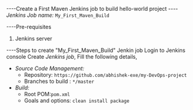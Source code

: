 ----Create a First Maven Jenkins job to build hello-world project 
----*Jenkins Job name:* `My_First_Maven_Build`


----Pre-requisites

1. Jenkins server 


----Steps to create "My_First_Maven_Build" Jenkin job
 Login to Jenkins console
 Create *Jenkins job*, Fill the following details,
   - *Source Code Management:*
      - Repository: `https://github.com/abhishek-exe/my-DevOps-project`
      - Branches to build : `*/master`  
   - *Build:*
     - Root POM:`pom.xml`
     - Goals and options: `clean install package`